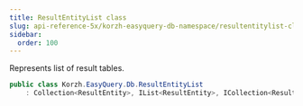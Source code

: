 ```yaml
---
title: ResultEntityList class
slug: api-reference-5x/korzh-easyquery-db-namespace/resultentitylist-class
sidebar:
  order: 100
---
```


Represents list of result tables.
```csharp
public class Korzh.EasyQuery.Db.ResultEntityList
    : Collection<ResultEntity>, IList<ResultEntity>, ICollection<ResultEntity>, IEnumerable<ResultEntity>, IEnumerable, IList, ICollection, IReadOnlyList<ResultEntity>, IReadOnlyCollection<ResultEntity>

```
